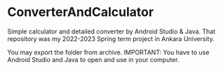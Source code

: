 # ConverterAndCalculator
Simple calculator and detailed converter by Android Studio &amp; Java.
That repository was my 2022-2023 Spring term project in Ankara University.


You may export the folder from archive.
IMPORTANT: You have to use Android Studio and Java to open and use in your computer.
